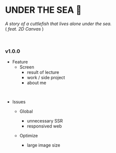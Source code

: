 # **UNDER THE SEA 🌊**

_A story of a cuttlefish that lives alone under the sea._ <br />
( _feat. 2D Canvas_ )

<br />

### **v1.0.0**

- Feature
  - Screen
    - result of lecture
    - work / side project
    - about me

<br />

- Issues

  - Global

    - unnecessary SSR
    - responsived web

  - Optimize
    - large image size
